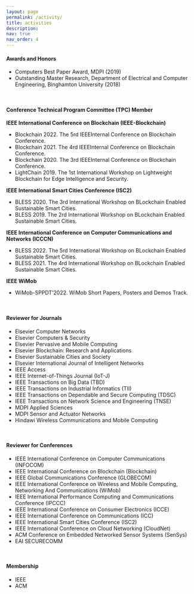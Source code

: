 ```yaml
---
layout: page
permalink: /activity/
title: activities
description: 
nav: true
nav_order: 4
---
```

<h4>Awards and Honors</h4>
<ul>
<li>Computers Best Paper Award, MDPI (2019)</li>
<li>Outstanding Master Research, Department of Electrical and Computer Engineering, Binghamton University (2018)</li>
</ul>
<br>

<h4>Conference Technical Program Committee (TPC) Member</h4>

<b>IEEE International Conference on Blockchain (IEEE-Blockchain)</b>

<ul>
<li>Blockchain 2022. The 5rd IEEEInternal Conference on Blockchain Conference.</li>
<li>Blockchain 2021. The 4rd IEEEInternal Conference on Blockchain Conference.</li>
<li>Blockchain 2020. The 3rd IEEEInternal Conference on Blockchain Conference.</li>
<li>LightChain 2019. The 1st International Workshop on Lightweight Blockchain for Edge Intelligence and Security.</li>
</ul>

<b>IEEE International Smart Cities Conference (ISC2)</b>
<ul>
<li>BLESS 2020. The 3rd International Workshop on BLockchain Enabled Sustainable Smart Cities.</li>
<li>BLESS 2019. The 2rd International Workshop on BLockchain Enabled Sustainable Smart Cities.</li>
</ul>

<b>IEEE International Conference on Computer Communications and Networks (ICCCN)</b>
<ul>
<li>BLESS 2022. The 5rd International Workshop on BLockchain Enabled Sustainable Smart Cities.</li>
<li>BLESS 2021. The 4rd International Workshop on BLockchain Enabled Sustainable Smart Cities.</li>
</ul>

<b>IEEE WiMob</b>
<ul>
<li>WiMob-SPPDT’2022. WiMob Short Papers, Posters and Demos Track.</li>
</ul>
<br>

<h4>Reviewer for Journals</h4>
<ul>
<li>Elsevier Computer Networks</li>
<li>Elsevier Computers & Security</li>
<li>Elsevier Pervasive and Mobile Computing</li>
<li>Elsevier Blockchain: Research and Applications</li>
<li>Elsevier Sustainable Cities and Society </li>
<li>Elsevier International Journal of Intelligent Networks</li>
<li>IEEE Access</li>
<li>IEEE Internet-of-Things Journal (IoT-J)</li>
<li>IEEE Transactions on Big Data (TBD)</li>
<li>IEEE Transactions on Industrial Informatics (TII)</li>
<li>IEEE Transactions on Dependable and Secure Computing (TDSC)</li>
<li>IEEE Transactions on Network Science and Engineering (TNSE)</li>
<li>MDPI Applied Sciences</li>
<li>MDPI Sensor and Actuator Networks</li>
<li>Hindawi Wireless Communications and Mobile Computing</li>
</ul>
<br>

<h4>Reviewer for Conferences</h4>
<ul>
<li>IEEE International Conference on Computer Communications (INFOCOM)</li>
<li>IEEE International Conference on Blockchain (Blockchain)</li>
<li>IEEE Global Communications Conference (GLOBECOM)</li>
<li>IEEE International Conference on Wireless and Mobile Computing, Networking And Communications (WiMob)</li>
<li>IEEE International Performance Computing and Communications Conference (IPCCC)</li>
<li>IEEE International Conference on Consumer Electronics (ICCE)</li>
<li>IEEE International Conference on Communications (ICC)</li>
<li>IEEE International Smart Cities Conference (ISC2)</li>
<li>IEEE International Conference on Cloud Networking (CloudNet)</li>
<li>ACM Conference on Embedded Networked Sensor Systems (SenSys)</li>
<li>EAI SECURECOMM</li>
</ul>
<br>

<h4>Membership</h4>
<ul>
<li>IEEE</li>
<li>ACM</li>
</ul>
